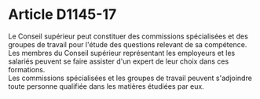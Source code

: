 # Article D1145-17

  
Le Conseil supérieur peut constituer des commissions spécialisées et des groupes de travail pour l'étude des questions relevant de sa compétence.   
Les membres du Conseil supérieur représentant les employeurs et les salariés peuvent se faire assister d'un expert de leur choix dans ces formations.   
Les commissions spécialisées et les groupes de travail peuvent s'adjoindre toute personne qualifiée dans les matières étudiées par eux.
